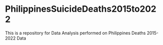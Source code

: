 # PhilippinesSuicideDeaths2015to2022
This is a repository for Data Analysis performed on Philippines Deaths 2015-2022 Data 
